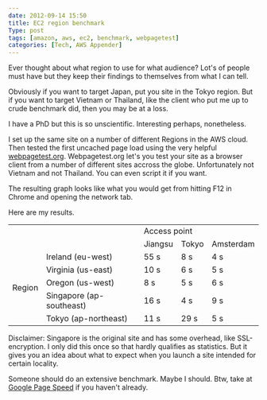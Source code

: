 ```yaml
---
date: 2012-09-14 15:50
title: EC2 region benchmark
Type: post
tags: [amazon, aws, ec2, benchmark, webpagetest]
categories: [Tech, AWS Appender]
---
```


Ever thought about what region to use for what audience? Lot's of people must have but they keep their findings to themselves from what I can tell. 

Obviously if you want to target Japan, put you site in the Tokyo region. But if you want to target Vietnam or Thailand, like the client who put me up to crude benchmark did, then you may be at a loss.

I have a PhD but this is so unscientific. Interesting perhaps, nonetheless. 

I set up the same site on a number of different Regions in the AWS cloud. Then tested the first uncached page load using the very helpful [webpagetest.org](http://www.webpagetest.org/). Webpagetest.org let's you test your site as a browser client from a number of different sites accross the globe. Unfortunately not Vietnam and not Thailand. You can even script it if you want. 

The resulting graph looks like what you would get from hitting F12 in Chrome and opening the network tab.

Here are my results.

<table>
<tr><td colspan=2></td><td colspan=3>Access point</td></tr>
<tr><td colspan=2></td><td>Jiangsu</td><td>Tokyo</td><td>Amsterdam</td></tr>
<tr><td rowspan=5>Region</td><td>Ireland (eu-west)</td><td>55 s</td><td>8 s</td><td>4 s</td></tr>
<tr><td>Virginia (us-east)</td><td>10 s</td><td>6 s</td><td>5 s</td></tr>
<tr><td>Oregon (us-west)</td><td>8 s</td><td>5 s</td><td>6 s</td></tr>
<tr><td>Singapore (ap-southeast)</td><td>16 s</td><td>4 s</td><td>9 s</td></tr>
<tr><td>Tokyo (ap-northeast)</td><td>11 s</td><td>29 s</td><td>5 s</td></tr>
</table>

Disclaimer: Singapore is the original site and has some overhead, like SSL-encryption. I only did this once so that hardly qualifies as statistics. But it gives you an idea about what to expect when you launch a site intended for certain locality.

Someone should do an extensive benchmark. Maybe I should. Btw, take at [Google Page Speed](https://developers.google.com/speed/pagespeed/) if you haven't already.
